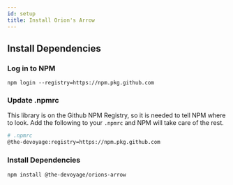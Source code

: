 ```yaml
---
id: setup
title: Install Orion's Arrow
---
```


## Install Dependencies

### Log in to NPM

```
npm login --registry=https://npm.pkg.github.com
```

### Update .npmrc

This library is on the Github NPM Registry, so it is needed to tell NPM where to look. Add the following to your `.npmrc` and NPM will take care of the rest.

```bash
# .npmrc
@the-devoyage:registry=https://npm.pkg.github.com
```

### Install Dependencies

```
npm install @the-devoyage/orions-arrow
```
